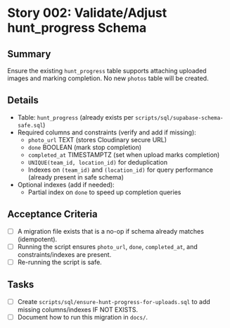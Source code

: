 # Story 002: Validate/Adjust hunt_progress Schema

## Summary
Ensure the existing `hunt_progress` table supports attaching uploaded images and marking completion. No new `photos` table will be created.

## Details
- Table: `hunt_progress` (already exists per `scripts/sql/supabase-schema-safe.sql`)
- Required columns and constraints (verify and add if missing):
  - `photo_url` TEXT (stores Cloudinary secure URL)
  - `done` BOOLEAN (mark stop completion)
  - `completed_at` TIMESTAMPTZ (set when upload marks completion)
  - `UNIQUE(team_id, location_id)` for deduplication
  - Indexes on `(team_id)` and `(location_id)` for query performance (already present in safe schema)
- Optional indexes (add if needed):
  - Partial index on `done` to speed up completion queries

## Acceptance Criteria
- [ ] A migration file exists that is a no-op if schema already matches (idempotent).
- [ ] Running the script ensures `photo_url`, `done`, `completed_at`, and constraints/indexes are present.
- [ ] Re-running the script is safe.

## Tasks
- [ ] Create `scripts/sql/ensure-hunt-progress-for-uploads.sql` to add missing columns/indexes IF NOT EXISTS.
- [ ] Document how to run this migration in `docs/`.
